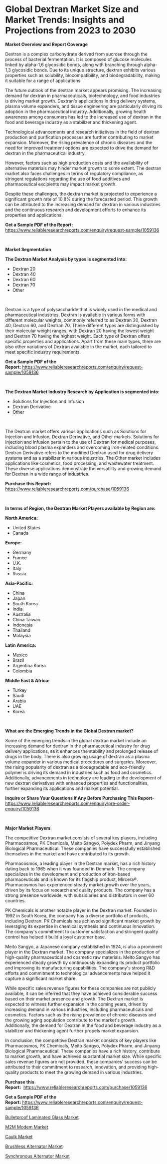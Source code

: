 <p><h1>Global Dextran Market Size and Market Trends: Insights and Projections from 2023 to 2030</h1></p><p><strong>Market Overview and Report Coverage</strong></p>
<p><p>Dextran is a complex carbohydrate derived from sucrose through the process of bacterial fermentation. It is composed of glucose molecules linked by alpha-1,6 glycosidic bonds, along with branching through alpha-1,3 glycosidic bonds. Due to its unique structure, dextran exhibits various properties such as solubility, biocompatibility, and biodegradability, making it suitable for a range of applications.</p><p>The future outlook of the dextran market appears promising. The increasing demand for dextran in pharmaceuticals, biotechnology, and food industries is driving market growth. Dextran's applications in drug delivery systems, plasma volume expanders, and tissue engineering are particularly driving its adoption in the pharmaceutical industry. Additionally, growing health awareness among consumers has led to the increased use of dextran in the food and beverage industry as a stabilizer and thickening agent.</p><p>Technological advancements and research initiatives in the field of dextran production and purification processes are further contributing to market expansion. Moreover, the rising prevalence of chronic diseases and the need for improved treatment options are expected to drive the demand for dextran in the pharmaceutical industry.</p><p>However, factors such as high production costs and the availability of alternative materials may hinder market growth to some extent. The dextran market also faces challenges in terms of regulatory compliance, as stringent regulations regarding the use of food additives and pharmaceutical excipients may impact market growth.</p><p>Despite these challenges, the dextran market is projected to experience a significant growth rate of 10.8% during the forecasted period. This growth can be attributed to the increasing demand for dextran in various industries and the continuous research and development efforts to enhance its properties and applications.</p></p>
<p><strong>Get a Sample PDF of the Report:</strong> <a href="https://www.reliableresearchreports.com/enquiry/request-sample/1059136">https://www.reliableresearchreports.com/enquiry/request-sample/1059136</a></p>
<p>&nbsp;</p>
<p><strong>Market Segmentation</strong></p>
<p><strong>The Dextran Market Analysis by types is segmented into:</strong></p>
<p><ul><li>Dextran 20</li><li>Dextran 40</li><li>Dextran 60</li><li>Dextran 70</li><li>Other</li></ul></p>
<p>&nbsp;</p>
<p><p>Dextran is a type of polysaccharide that is widely used in the medical and pharmaceutical industries. Dextran is available in various forms with different molecular weights, commonly referred to as Dextran 20, Dextran 40, Dextran 60, and Dextran 70. These different types are distinguished by their molecular weight ranges, with Dextran 20 having the lowest weight and Dextran 70 having the highest weight. Each type of Dextran offers specific properties and applications. Apart from these main types, there are also other variations of Dextran available in the market, each tailored to meet specific industry requirements.</p></p>
<p><strong>Get a Sample PDF of the Report:</strong>&nbsp;<a href="https://www.reliableresearchreports.com/enquiry/request-sample/1059136">https://www.reliableresearchreports.com/enquiry/request-sample/1059136</a></p>
<p>&nbsp;</p>
<p><strong>The Dextran Market Industry Research by Application is segmented into:</strong></p>
<p><ul><li>Solutions for Injection and Infusion</li><li>Dextran Derivative</li><li>Other</li></ul></p>
<p>&nbsp;</p>
<p><p>The Dextran market offers various applications such as Solutions for Injection and Infusion, Dextran Derivative, and Other markets. Solutions for Injection and Infusion pertain to the use of Dextran for medical purposes, including blood plasma expanders and overcoming iron-related conditions. Dextran Derivative refers to the modified Dextran used for drug delivery systems and as a stabilizer in various industries. The Other market includes applications like cosmetics, food processing, and wastewater treatment. These diverse applications demonstrate the versatility and growing demand for Dextran in a wide range of industries.</p></p>
<p><strong>Purchase this Report:</strong>&nbsp; <a href="https://www.reliableresearchreports.com/purchase/1059136">https://www.reliableresearchreports.com/purchase/1059136</a></p>
<p>&nbsp;</p>
<p><strong>In terms of Region, the Dextran Market Players available by Region are:</strong></p>
<p>
    <p> <strong> North America: </strong>
        <ul>
            <li>United States</li>
            <li>Canada</li>
        </ul>
        </p> 
    <p> <strong> Europe: </strong>
        <ul>
            <li>Germany</li>
            <li>France</li>
            <li>U.K.</li>
            <li>Italy</li>
            <li>Russia</li>
        </ul>
        </p> 
    <p> <strong> Asia-Pacific: </strong>
        <ul>
            <li>China</li>
            <li>Japan</li>
            <li>South Korea</li>
            <li>India</li>
            <li>Australia</li>
            <li>China Taiwan</li>
            <li>Indonesia</li>
            <li>Thailand</li>
            <li>Malaysia</li>
        </ul>
        </p> 
    <p> <strong> Latin America: </strong>
        <ul>
            <li>Mexico</li>
            <li>Brazil</li>
            <li>Argentina Korea</li>
            <li>Colombia</li>
        </ul>
        </p> 
    <p> <strong> Middle East & Africa: </strong>
        <ul>
            <li>Turkey</li>
            <li>Saudi</li>
            <li>Arabia</li>
            <li>UAE</li>
            <li>Korea</li>
        </ul>
    </p>
    </p>
<p>&nbsp;</p>
<p><strong>What are the Emerging Trends in the Global Dextran market?</strong></p>
<p><p>Some of the emerging trends in the global dextran market include an increasing demand for dextran in the pharmaceutical industry for drug delivery applications, as it enhances the stability and prolonged release of drugs in the body. There is also growing usage of dextran as a plasma volume expander in various medical procedures and surgeries. Moreover, the rising popularity of dextran as a biodegradable and eco-friendly polymer is driving its demand in industries such as food and cosmetics. Additionally, advancements in technology are leading to the development of new dextran derivatives with enhanced properties and functionalities, further expanding its applications and market potential.</p></p>
<p><strong>Inquire or Share Your Questions If Any Before Purchasing This Report</strong>- <a href="https://www.reliableresearchreports.com/enquiry/pre-order-enquiry/1059136">https://www.reliableresearchreports.com/enquiry/pre-order-enquiry/1059136</a></p>
<p>&nbsp;</p>
<p><strong>Major Market Players</strong></p>
<p><p>The competitive Dextran market consists of several key players, including Pharmacosmos, PK Chemicals, Meito Sangyo, Polydex Pharm, and Jinyang Biological Pharmaceutical. These companies have successfully established themselves in the market and have contributed to its growth.</p><p>Pharmacosmos, a leading player in the Dextran market, has a rich history dating back to 1965 when it was founded in Denmark. The company specializes in the development and production of iron-based pharmaceuticals and is known for its flagship product, Mircera®. Pharmacosmos has experienced steady market growth over the years, driven by its focus on research and quality products. The company has a strong presence worldwide, with subsidiaries and distributors in over 60 countries.</p><p>PK Chemicals is another notable player in the Dextran market. Founded in 1992 in South Korea, the company has a diverse portfolio of products, including Dextran. PK Chemicals has achieved significant market growth by leveraging its expertise in chemical synthesis and continuous innovation. The company's commitment to customer satisfaction and stringent quality control has helped it build a loyal customer base.</p><p>Meito Sangyo, a Japanese company established in 1924, is also a prominent player in the Dextran market. The company specializes in the production of high-quality pharmaceutical and cosmetic raw materials. Meito Sangyo has experienced steady growth by continuously expanding its product portfolio and improving its manufacturing capabilities. The company's strong R&D efforts and commitment to technological advancements have helped it capture a significant market share.</p><p>While specific sales revenue figures for these companies are not publicly available, it can be inferred that they have achieved considerable success based on their market presence and growth. The Dextran market is expected to witness further expansion in the coming years, driven by increasing demand in various industries, including pharmaceuticals and cosmetics. Factors such as the rising prevalence of chronic diseases and the growing aging population contribute to the market's growth. Additionally, the demand for Dextran in the food and beverage industry as a stabilizer and thickening agent further propels market expansion.</p><p>In conclusion, the competitive Dextran market consists of key players like Pharmacosmos, PK Chemicals, Meito Sangyo, Polydex Pharm, and Jinyang Biological Pharmaceutical. These companies have a rich history, contribute to market growth, and have achieved substantial market size. While specific sales revenue figures are not provided, these companies' success can be attributed to their commitment to research, innovation, and providing high-quality products to meet the growing demand in various industries.</p></p>
<p><strong>Purchase this Report:</strong>&nbsp;&nbsp;<a href="https://www.reliableresearchreports.com/purchase/1059136">https://www.reliableresearchreports.com/purchase/1059136</a></p>
<p></p>
<p><strong>Get a Sample PDF of the Report:</strong>&nbsp;<a href="https://www.reliableresearchreports.com/enquiry/request-sample/1059136">https://www.reliableresearchreports.com/enquiry/request-sample/1059136</a></p>
<p><p><a href="https://github.com/mabutironaldo/Market-Research-Report-List-1/blob/main/bulletproof-laminated-glass-market.md">Bulletproof Laminated Glass Market</a></p><p><a href="https://medium.com/@dariodooley/m2m-modem-market-insights-into-market-cagr-market-trends-and-growth-strategies-4c47fbd051cb">M2M Modem Market</a></p><p><a href="https://github.com/lbird53714/Market-Research-Report-List-1/blob/main/caulk-market.md">Caulk Market</a></p><p><a href="https://medium.com/@react.shoe.mask/brushless-alternator-market-outlook-industry-overview-and-forecast-2023-to-2030-b9dc69644e15">Brushless Alternator Market</a></p><p><a href="https://medium.com/@suryayadavrp23/synchronous-alternator-market-insights-into-market-cagr-market-trends-and-growth-strategies-620054c1b55c">Synchronous Alternator Market</a></p></p>